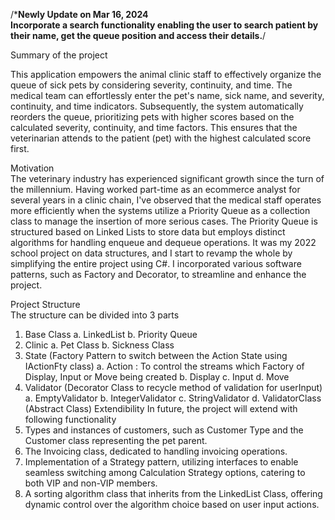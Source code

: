 /***Newly Update on Mar 16, 2024 <br/>
<b>Incorporate a search functionality enabling the user to search patient by their name, get the queue position and access their details.</b>**/

Summary of the project <br/>

This application empowers the animal clinic staff to effectively organize the queue of sick pets by considering severity, continuity, and time. The medical team can effortlessly enter the pet's name, sick name, and severity, continuity, and time indicators. Subsequently, the system automatically reorders the queue, prioritizing pets with higher scores based on the calculated severity, continuity, and time factors. This ensures that the veterinarian attends to the patient (pet) with the highest calculated score first.

Motivation <br/>
The veterinary industry has experienced significant growth since the turn of the millennium. Having worked part-time as an ecommerce analyst for several years in a clinic chain, I've observed that the medical staff operates more efficiently when the systems utilize a Priority Queue as a collection class to manage the insertion of more serious cases. The Priority Queue is structured based on Linked Lists to store data but employs distinct algorithms for handling enqueue and dequeue operations.
It was my 2022 school project on data structures, and I start to revamp the whole by simplifying the entire project using C#. I incorporated various software patterns, such as Factory and Decorator, to streamline and enhance the project.

Project Structure<br/>
The structure can be divided into 3 parts
1.	Base Class
a.	LinkedList
b.	 Priority Queue
2.	Clinic
a.	Pet Class
b.	Sickness Class
3.	State (Factory Pattern to switch between the Action State using IActionFty class)
a.	Action : To control the streams which Factory of Display, Input or Move being created
b.	Display
c.	Input
d.	Move
4.	Validator (Decorator Class to recycle method of validation for userInput)
a.	EmptyValidator
b.	IntegerValidator
c.	StringValidator
d.	ValidatorClass (Abstract Class)
Extendibility
In future, the project will extend with following functionality
1.	Types and instances of customers, such as Customer Type and the Customer class representing the pet parent.
2.	The Invoicing class, dedicated to handling invoicing operations.
3.	Implementation of a Strategy pattern, utilizing interfaces to enable seamless switching among Calculation Strategy options, catering to both VIP and non-VIP members.
4.	A sorting algorithm class that inherits from the LinkedList Class, offering dynamic control over the algorithm choice based on user input actions.

